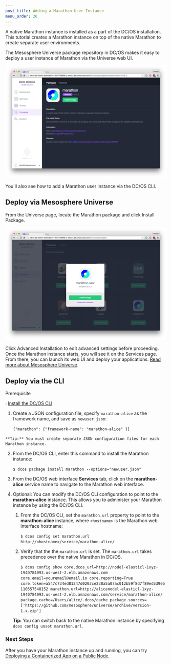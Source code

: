```yaml
---
post_title: Adding a Marathon User Instance
menu_order: 26
---
```

A native Marathon instance is installed as a part of the DC/OS installation. This tutorial creates a Marathon instance on top of the native Marathon to create separate user environments.

The Mesosphere Universe package repository in DC/OS makes it easy to deploy a user instance of Marathon via the Universe web UI.

![Marathon in Universe][1]

You'll also see how to add a Marathon user instance via the DC/OS CLI.

## Deploy via Mesosphere Universe

From the Universe page, locate the Marathon package and click Install Package.

![Install Dialog][2]

Click Advanced Installation to edit advanced settings before proceeding. Once the Marathon instance starts, you will see it on the Services page. From there, you can launch its web UI and deploy your applications. [Read more about Mesosphere Universe][3].

## Deploy via the CLI

Prerequisite

:   [Install the DC/OS CLI][4]

  1. Create a JSON configuration file, specify `marathon-alice` as the framework name, and save as `newuser.json`:
    
        `{"marathon": {"framework-name": "marathon-alice" }}
        `
    
    **Tip:** You must create separate JSON configuration files for each Marathon instance.

  2. From the DC/OS CLI, enter this command to install the Marathon instance:
    
        `$ dcos package install marathon --options="newuser.json"
        `

  3. From the DC/OS web interface **Services** tab, click on the **marathon-alice** service name to navigate to the Marathon web interface.

  4. Optional: You can modify the DC/OS CLI configuration to point to the **marathon-alice** instance. This allows you to administer your Marathon instance by using the DC/OS CLI.
    
      1. From the DC/OS CLI, set the `marathon.url` property to point to the **marathon-alice** instance, where `<hostname>` is the Marathon web interface hostname:
        
            `$ dcos config set marathon.url http://<hostname>/service/marathon-alice/
            `
    
      2. Verify that the the `marathon.url` is set. The `marathon.url` takes precedence over the native Marathon in DC/OS.
        
            `$ dcos config show
            core.dcos_url=http://nodel-elasticl-1xyz-1940784093.us-west-2.elb.amazonaws.com
            core.email=youremail@email.io
            core.reporting=True
            core.token=a547c734ed81247d0203ce238a5a07ac012b59f8d7f89ed539e5110557548152
            marathon.url=http://alicenodel-elasticl-1xyz-1940784093.us-west-2.elb.amazonaws.com/service/marathon-alice/
            package.cache=/Users/alice/.dcos/cache
            package.sources=['https://github.com/mesosphere/universe/archive/version-1.x.zip']
            `
        
        **Tip:** You can switch back to the native Marathon instance by specifying `dcos config unset marathon.url`.

### Next Steps

After you have your Marathon instance up and running, you can try [Deploying a Containerized App on a Public Node][5].

 [1]: /assets/images/mom-screen-0.png
 [2]: /assets/images/mom-screen-1.png
 [3]: https://dcos.io
 [4]: /usage/cli/install/
 [5]: /usage/tutorials/containerized-app/